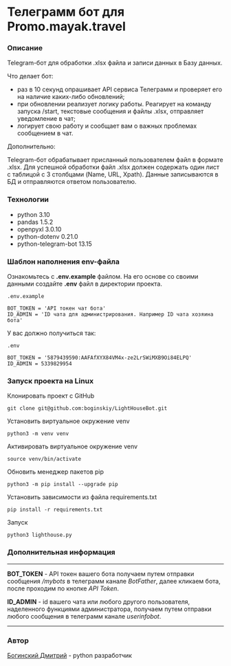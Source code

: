 # Телеграмм бот для Promo.mayak.travel

### **Описание**
Telegram-бот для обработки .xlsx файла и записи данных в Базу данных.

Что делает бот:
* раз в 10 секунд опрашивает API сервиса Телеграмм и проверяет его на наличие каких-либо обновлений;
* при обновлении реализует логику работы. Реагирует на команду запуска /start, текстовые сообщения и файлы .xlsx, отправляет уведомление в чат;
* логирует свою работу и сообщает вам о важных проблемах сообщением в чат.

Дополнительно:

Telegram-бот обрабатывает присланный пользователем файл в формате .xlsx.
Для успешной обработки файл .xlsx должен содержать один лист с таблицой с 3 столбцами (Name, URL, Xpath). Данные записываются  в БД и отправляются ответом пользователю.

### **Технологии**
* python 3.10
* pandas 1.5.2
* openpyxl 3.0.10
* python-dotenv 0.21.0
* python-telegram-bot 13.15

### **Шаблон наполнения env-файла**
Ознакомьтесь с **.env.example** файлом. На его основе со своими данными создайте **.env** файл в директории проекта.

```
.env.example

BOT_TOKEN = 'API токен чат бота'
ID_ADMIN = 'ID чата для администрирования. Например ID чата хозяина бота'
```

У вас должно получиться так:
```
.env

BOT_TOKEN = '5879439590:AAFAfXYX84VM4x-ze2LrSWiMXB9Oi84ELPQ'
ID_ADMIN = 5339829954
```

### **Запуск проекта на Linux**
Клонировать проект c GitHub
```
git clone git@github.com:boginskiy/LightHouseBot.git
```
Установить виртуальное окружение venv
```
python3 -m venv venv
```
Активировать виртуальное окружение venv
```
source venv/bin/activate
```
Обновить менеджер пакетов pip
```
python3 -m pip install --upgrade pip
```
Установить зависимости из файла requirements.txt
```
pip install -r requirements.txt
``` 
Запуск
```
python3 lighthouse.py
```

### **Дополнительная информация**

---

**BOT_TOKEN** - API токен вашего бота получаем путем отправки сообщения _/mybots_ в телеграмм канале _BotFather_, далее кликаем  бота, после проходим по кнопке _API Token_.

**ID_ADMIN** - id вашего чата или любого другого пользователя, наделенного функциями администратора, получаем путем отправки любого сообщения в телеграмм канале _userinfobot_.

---

### **Автор**
[Богинский Дмитрий](https://github.com/boginskiy) - python разработчик
